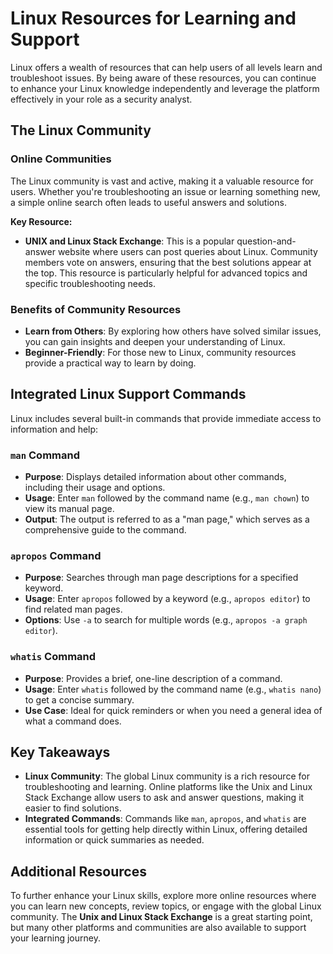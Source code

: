 # Linux Resources for Learning and Support

Linux offers a wealth of resources that can help users of all levels learn and troubleshoot issues. By being aware of these resources, you can continue to enhance your Linux knowledge independently and leverage the platform effectively in your role as a security analyst.

## The Linux Community

### Online Communities

The Linux community is vast and active, making it a valuable resource for users. Whether you're troubleshooting an issue or learning something new, a simple online search often leads to useful answers and solutions.

**Key Resource:**
- **UNIX and Linux Stack Exchange**: This is a popular question-and-answer website where users can post queries about Linux. Community members vote on answers, ensuring that the best solutions appear at the top. This resource is particularly helpful for advanced topics and specific troubleshooting needs.

### Benefits of Community Resources
- **Learn from Others**: By exploring how others have solved similar issues, you can gain insights and deepen your understanding of Linux.
- **Beginner-Friendly**: For those new to Linux, community resources provide a practical way to learn by doing.

## Integrated Linux Support Commands

Linux includes several built-in commands that provide immediate access to information and help:

### `man` Command

- **Purpose**: Displays detailed information about other commands, including their usage and options.
- **Usage**: Enter `man` followed by the command name (e.g., `man chown`) to view its manual page.
- **Output**: The output is referred to as a "man page," which serves as a comprehensive guide to the command.

### `apropos` Command

- **Purpose**: Searches through man page descriptions for a specified keyword.
- **Usage**: Enter `apropos` followed by a keyword (e.g., `apropos editor`) to find related man pages.
- **Options**: Use `-a` to search for multiple words (e.g., `apropos -a graph editor`).

### `whatis` Command

- **Purpose**: Provides a brief, one-line description of a command.
- **Usage**: Enter `whatis` followed by the command name (e.g., `whatis nano`) to get a concise summary.
- **Use Case**: Ideal for quick reminders or when you need a general idea of what a command does.

## Key Takeaways

- **Linux Community**: The global Linux community is a rich resource for troubleshooting and learning. Online platforms like the Unix and Linux Stack Exchange allow users to ask and answer questions, making it easier to find solutions.
- **Integrated Commands**: Commands like `man`, `apropos`, and `whatis` are essential tools for getting help directly within Linux, offering detailed information or quick summaries as needed.

## Additional Resources

To further enhance your Linux skills, explore more online resources where you can learn new concepts, review topics, or engage with the global Linux community. The **Unix and Linux Stack Exchange** is a great starting point, but many other platforms and communities are also available to support your learning journey.
